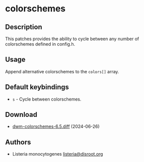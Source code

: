 colorschemes
============

Description
-----------
This patches provides the ability to cycle between any number of colorschemes
defined in config.h.

Usage
-----
Append alternative colorschemes to the `colors[]` array.

Default keybindings
--------------------
* `s` - Cycle between colorschemes.

Download
--------
* [dwm-colorschemes-6.5.diff](dwm-colorschemes-6.5.diff) (2024-06-26)

Authors
-------
* Listeria monocytogenes <listeria@disroot.org>

